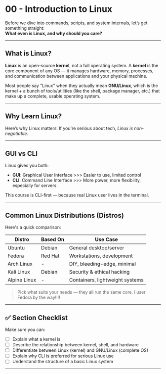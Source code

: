 # 00 - Introduction to Linux

Before we dive into commands, scripts, and system internals, let’s get something straight:  
**What even is Linux, and why should you care?**

---

## What is Linux?

**Linux** is an open-source **kernel**, not a full operating system. A **kernel** is the core component of any OS — it manages hardware, memory, processes, and communication between applications and your physical machine.

Most people say "Linux" when they actually mean **GNU/Linux**, which is the kernel + a bunch of tools/utilities (like the shell, package manager, etc.) that make up a complete, usable operating system.

---

## Why Learn Linux?

Here’s why Linux matters:
If you're serious about tech, *Linux is non-negotiable*.

---

## GUI vs CLI

Linux gives you both:

- **GUI**: Graphical User Interface >>> Easier to use, limited control
- **CLI**: Command Line Interface   >>> More power, more flexibility, especially for servers

This course is CLI-first — because real Linux user lives in the terminal.

---

## Common Linux Distributions (Distros)

Here's a quick comparison:

| Distro        | Based On | Use Case                          |
|---------------|----------|-----------------------------------|
| Ubuntu        | Debian   | General desktop/server            |
| Fedora        | Red Hat  | Workstations, development         |
| Arch Linux    | -        | DIY, bleeding-edge, minimal       |
| Kali Linux    | Debian   | Security & ethical hacking        |
| Alpine Linux  | -        | Containers, lightweight systems   |

> Pick what suits your needs — they all run the same core.
> I user Fedora by the way!!!!

---


## ✅ Section Checklist

Make sure you can:

- [ ] Explain what a kernel is
- [ ] Describe the relationship between kernel, shell, and hardware
- [ ] Differentiate between Linux (kernel) and GNU/Linux (complete OS)
- [ ] Explain why CLI is preferred for serious Linux use
- [ ] Understand the structure of a basic Linux system

---
